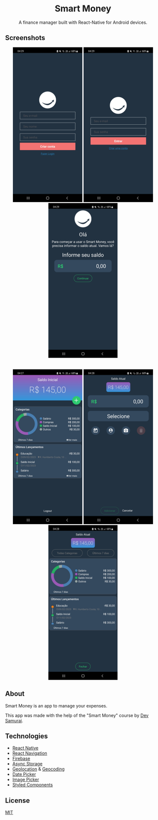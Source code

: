 <div align="center">

  <h1 align="center">Smart Money</h3>

  <p align="center">
    A finance manager built with React-Native for Android devices.
  </p>
</div>

## Screenshots
<div align="center">
<img src="https://github.com/RMenegassi/SmartMoney-ReactNative/blob/develop/screenshots/createAccount.jpg" height="500"/>
<img src="https://github.com/RMenegassi/SmartMoney-ReactNative/blob/develop/screenshots/login.jpg" height="500"/>
<img src="https://github.com/RMenegassi/SmartMoney-ReactNative/blob/develop/screenshots/firstBalance.jpg" height="500"/>
</div>
</br>
</br>
<div align="center">
<img src="https://github.com/RMenegassi/SmartMoney-ReactNative/blob/develop/screenshots/mainPage.jpg" height="500"/>
<img src="https://github.com/RMenegassi/SmartMoney-ReactNative/blob/develop/screenshots/newEntryPage.jpg" height="500"/>  
<img src="https://github.com/RMenegassi/SmartMoney-ReactNative/blob/develop/screenshots/reportPage.jpg" height="500"/>
</div>

## About
Smart Money is an app to manage your expenses.

This app was made with the help of the "Smart Money" course by [Dev Samurai](https://devsamurai.com.br).

## Technologies

 - [React Native](https://github.com/facebook/react-native)
 - [React Navigation](https://github.com/react-navigation/react-navigation)
 - [Firebase](https://github.com/invertase/react-native-firebase)
 - [Async Storage](https://github.com/react-native-async-storage/async-storage)
 - [Geolocation](https://github.com/michalchudziak/react-native-geolocation) & [Geocoding](https://github.com/marlove/react-native-geocoding#readme)
 - [Date Picker](https://github.com/mmazzarolo/react-native-modal-datetime-picker)
 - [Image Picker](https://github.com/react-native-image-picker/react-native-image-picker)
 - [Styled Components](https://github.com/styled-components/styled-components)

## License
[MIT](https://github.com/RMenegassi/SmartMoney-ReactNative/blob/develop/LICENSE)
